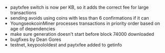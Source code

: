 * paytxfee switch is now per KB, so it adds the correct fee for large transactions
* sending avoids using coins with less than 6 confirmations if it can
* YoungseokcoinMiner processes transactions in priority order based on age of dependencies
* make sure generation doesn't start before block 74000 downloaded
* bugfixes by Dean Gores
* testnet, keypoololdest and paytxfee added to getinfo

